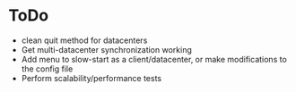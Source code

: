 # ToDo
- clean quit method for datacenters
- Get multi-datacenter synchronization working
- Add menu to slow-start as a client/datacenter, or make modifications to the config file
- Perform scalability/performance tests
